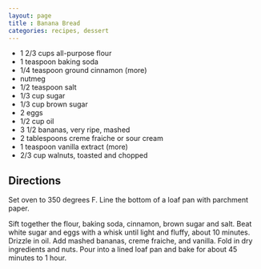```yaml
---
layout: page
title : Banana Bread
categories: recipes, dessert
---
```


* 1 2/3 cups all-purpose flour
* 1 teaspoon baking soda
* 1/4 teaspoon ground cinnamon (more)
* nutmeg
* 1/2 teaspoon salt
* 1/3 cup sugar
* 1/3 cup brown sugar
* 2 eggs
* 1/2 cup oil
* 3 1/2 bananas, very ripe, mashed
* 2 tablespoons creme fraiche or sour cream
* 1 teaspoon vanilla extract (more)
* 2/3 cup walnuts, toasted and chopped

## Directions

Set oven to 350 degrees F. Line the bottom of a loaf pan with parchment paper.

Sift together the flour, baking soda, cinnamon, brown sugar and salt. Beat white sugar and eggs with a whisk until light and fluffy, about 10 minutes. Drizzle in oil. Add mashed bananas, creme fraiche, and vanilla. Fold in dry ingredients and nuts. Pour into a lined loaf pan and bake for about 45 minutes to 1 hour.


